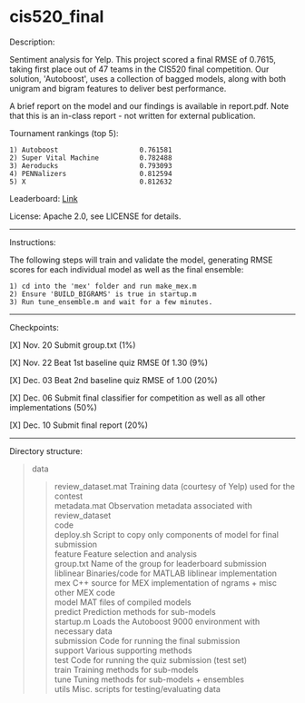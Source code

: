 cis520_final
============

Description:

Sentiment analysis for Yelp. This project scored a final RMSE of 0.7615, taking first place
out of 47 teams in the CIS520 final competition. Our solution, 'Autoboost', uses a collection
of bagged models, along with both unigram and bigram features to deliver best performance. 

A brief report on the model and our findings is available in report.pdf. Note that this is
an in-class report - not written for external publication. 

Tournament rankings (top 5):

    1) Autoboost					0.761581
    2) Super Vital Machine			0.782488
    3) Aeroducks					0.793093
    4) PENNalizers					0.812594
    5) X							0.812632

Leaderboard: [Link](http://www.seas.upenn.edu/~cis520/fall13/finalfinalleaderboard.html/ "Contest leaderboard")

License: Apache 2.0, see LICENSE for details.

---

Instructions:

The following steps will train and validate the model, generating RMSE scores for each individual
model as well as the final ensemble:

	1) cd into the 'mex' folder and run make_mex.m
	2) Ensure 'BUILD_BIGRAMS' is true in startup.m
	3) Run tune_ensemble.m and wait for a few minutes.

---

Checkpoints:

[X]   Nov. 20 Submit group.txt (1%)

[X]   Nov. 22 Beat 1st baseline quiz RMSE 0f 1.30 (9%)

[X]   Dec. 03 Beat 2nd baseline quiz RMSE of 1.00 (20%)

[X]   Dec. 06 Submit final classifier for competition as well as all other implementations (50%)

[X]   Dec. 10 Submit final report (20%)

---

Directory structure:

> data  
> > review_dataset.mat    Training data (courtesy of Yelp) used for the contest  
> > metadata.mat 	      Observation metadata associated with review_dataset  
> code  
> > deploy.sh 		   	  Script to copy only components of model for final submission  
> > feature 			  Feature selection and analysis  
> > group.txt			  Name of the group for leaderboard submission  
> > liblinear 			  Binaries/code for MATLAB liblinear implementation  
> > mex 				  C++ source for MEX implementation of ngrams + misc other MEX code  
> > model 				  MAT files of compiled models  
> > predict			      Prediction methods for sub-models  
> > startup.m			  Loads the Autoboost 9000 environment with necessary data  
> > submission 		      Code for running the final submission  
> > support			      Various supporting methods  
> > test				  Code for running the quiz submission (test set)  
> > train				  Training methods for sub-models  
> > tune				  Tuning methods for sub-models + ensembles  
> > utils				  Misc. scripts for testing/evaluating data  

